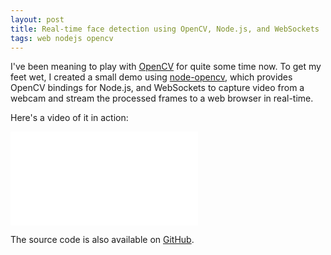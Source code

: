 ```yaml
---
layout: post
title: Real-time face detection using OpenCV, Node.js, and WebSockets
tags: web nodejs opencv
---
```


I've been meaning to play with <a href="http://opencv.org/">OpenCV</a> for quite some time now. To get my feet wet, I created a small demo using <a href="https://github.com/peterbraden/node-opencv">node-opencv</a>, which provides OpenCV bindings for Node.js, and WebSockets to capture video from a webcam and stream the processed frames to a web browser in real-time.

Here's a video of it in action:

<div class="video-container">
    <iframe src="//www.youtube.com/embed/v2SY0naPBFw" frameborder="0" allowfullscreen=""></iframe>
</div>

The source code is also available on <a href="https://github.com/drejkim/face-detection-node-opencv">GitHub</a>.
